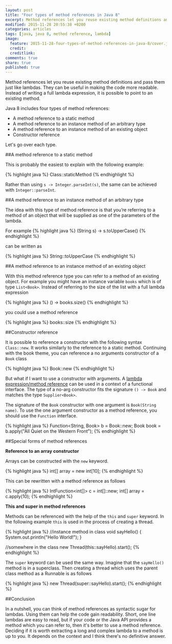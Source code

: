 ```yaml
---
layout: post
title: "Four types of method references in Java 8"
excerpt: Method references let you reuse existing method definitions and pass them just like lambdas. They can be useful in making the code more readable.
modified: 2015-11-28 20:55:38 +0200
categories: articles
tags: [java, java 8, method reference, lambda]
image:
  feature: 2015-11-28-four-types-of-method-references-in-java-8/cover.jpg
  credit:
  creditlink:
comments: true
share: true
published: true
---
```


Method references let you reuse existing method definitions and pass them just like lambdas. They can be useful in making the code more readable. Instead of writing a full lambda expression, it is possible to point to an existing method.

Java 8 includes four types of method references:

* A method reference to a static method
* A method reference to an instance method of an arbitrary type
* A method reference to an instance method of an existing object
* Constructor reference

Let's go over each type.

##A method reference to a static method

This is probably the easiest to explain with the following example:

{% highlight java %}
Class::staticMethod
{% endhighlight %}

Rather than using `s -> Integer.parseInt(s)`, the same can be achieved with `Integer::parseInt`.

##A method reference to an instance method of an arbitrary type

The idea with this type of method reference is that you’re referring to a method of an object that will be supplied as one of the parameters of the lambda.

For example
{% highlight java %}
(String s) -> s.toUpperCase()
{% endhighlight %}

can be written as

{% highlight java %}
String::toUpperCase
{% endhighlight %}

##A method reference to an instance method of an existing object

With this method reference type you can refer to a method of an existing object. For example you might have an instance variable `books` which is of type `List<Book>`. Instead of referring to the size of the list with a full lambda expression

{% highlight java %}
() -> books.size()
{% endhighlight %}

you could use a method reference

{% highlight java %}
books::size
{% endhighlight %}

##Constructor reference

It is possible to reference a constructor with the following syntax `Class::new`. It works similarly to the reference to a static method. Continuing with the book theme, you can reference a no arguments constructor of a `Book` class

{% highlight java %}
Book::new
{% endhighlight %}

But what if I want to use a constructor with arguments. A [lambda expression/method reference]({{site.url}}/articles/java-8-lambda-expressions/ "Java 8: Lambda Expressions") can be used in a context of a functional interface. The type of a no-arg constructor fits the signature `() -> Book` and matches the type `Supplier<Book>`.

The signature of the `Book` constructor with one argument is `Book(String name)`. To use the one argument constructor as a method reference, you should use the `Function` interface.

{% highlight java %}
Function<String, Book> b = Book::new;
Book book = b.apply("All Quiet on the Western Front");
{% endhighlight %}

##Special forms of method references

**Reference to an array constructor**

Arrays can be constructed with the `new` keyword.

{% highlight java %}
int[] array = new int[10];
{% endhighlight %}

This can be rewritten with a method reference as follows

{% highlight java %}
IntFunction<int[]> c = int[]::new;
int[] array = c.apply(10);
{% endhighlight %}

**This and super in method references**

Methods can be referenced with the help of the `this` and `super` keyword. In the following example `this` is used in the process of creating a thread.

{% highlight java %}
//instance method in class
void sayHello() {
  System.out.println("Hello World!");
}

//somewhere in the class
new Thread(this::sayHello).start();
{% endhighlight %}

The `super` keyword can be used the same way. Imagine that the `sayHello()` method is in a superclass. Then creating a thread which uses the parent class method as a Runnable is as follows

{% highlight java %}
new Thread(super::sayHello).start();
{% endhighlight %}

##Conclusion

In a nutshell, you can think of method references as syntactic sugar for lambdas. Using them can help the code gain readability. Short, one line lambdas are easy to read, but if your code or the Java API provides a method which you can refer to, then it's better to use a method reference. Deciding if it is worth extracting a long and complex lambda to a method is up to you. It depends on the context and I think there's no definitive answer.
